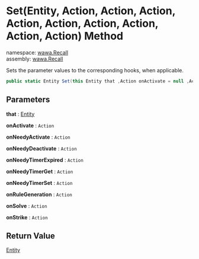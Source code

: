 # Set\(Entity, Action, Action, Action, Action, Action, Action, Action, Action, Action\) Method

namespace: [wawa\.Recall](../../wawa.Recall.md)<br />
assembly: [wawa\.Recall](../../../wawa.Recall.md)

Sets the parameter values to the corresponding hooks, when applicable\.

```csharp
public static Entity Set(this Entity that ,Action onActivate = null ,Action onNeedyActivate = null ,Action onNeedyDeactivate = null ,Action onNeedyTimerExpired = null ,Action onNeedyTimerGet = null ,Action onNeedyTimerSet = null ,Action onRuleGeneration = null ,Action onSolve = null ,Action onStrike = null);
```

## Parameters

__that__ : [Entity](../../../wawa.Recall/wawa.Recall/Entity.md)



__onActivate__ : `Action`



__onNeedyActivate__ : `Action`



__onNeedyDeactivate__ : `Action`



__onNeedyTimerExpired__ : `Action`



__onNeedyTimerGet__ : `Action`



__onNeedyTimerSet__ : `Action`



__onRuleGeneration__ : `Action`



__onSolve__ : `Action`



__onStrike__ : `Action`



## Return Value

[Entity](../../../wawa.Recall/wawa.Recall/Entity.md)



